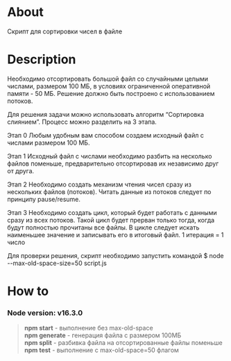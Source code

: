# About

Скрипт для сортировки чисел в файле

# Description

Необходимо отсортировать большой файл со случайными целыми числами, размером 100 МБ, в условиях ограниченной оперативной
памяти - 50 МБ. Решение должно быть построено с использованием потоков.

Для решения задачи можно использовать алгоритм “Сортировка слиянием”. Процесс можно разделить на 3 этапа.

Этап 0 Любым удобным вам способом создаем исходный файл с числами размером 100 МБ.

Этап 1 Исходный файл с числами необходимо разбить на несколько файлов поменьше, предварительно отсортировав их
независимо друг от друга.

Этап 2 Необходимо создать механизм чтения чисел сразу из нескольких файлов (потоков). Читать данные из потоков следует
по принципу pause/resume.

Этап 3 Необходимо создать цикл, который будет работать с данными сразу из всех потоков. Такой цикл будет прерван только
тогда, когда будут полностью прочитаны все файлы. В цикле следует искать наименьшее значение и записывать его в итоговый
файл. 1 итерация = 1 число

Для проверки решения, скрипт необходимо запустить командой $ node --max-old-space-size=50 script.js

# How to

### Node version: v16.3.0

> **npm start** - выполнение без max-old-space\
> **npm generate** - генерация файла с размером 100МБ\
> **npm split** - разбивка файла на отсортированные файлы поменьше\
> **npm test** - выполнение с max-old-space=50 флагом
